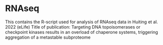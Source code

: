 # RNAseq
This contains the R-script used for analysis of RNAseq data in Huiting et al. 2022 (eLife)
Title of publication: Targeting DNA topoisomerases or checkpoint kinases results in an overload of chaperone systems, triggering aggregation of a
metastable subproteome
